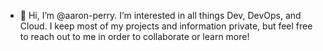 - 👋 Hi, I’m @aaron-perry. I’m interested in all things Dev, DevOps, and Cloud.  I keep most of my projects and information private, but feel free to reach out to me in order to collaborate or learn more! 

